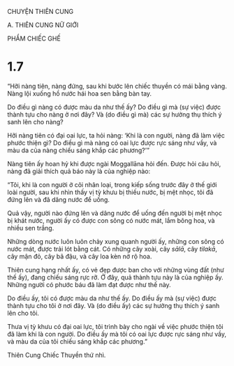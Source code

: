 CHUYỆN THIÊN CUNG

A. THIÊN CUNG NỮ GIỚI

PHẨM CHIẾC GHẾ

# 1.7

“Hỡi nàng tiên, nàng đứng, sau khi bước lên chiếc thuyền có mái bằng vàng. Nàng lội xuống hồ nước hái hoa sen bằng bàn tay.

Do điều gì nàng có được màu da như thế ấy? Do điều gì mà (sự việc) được thành tựu cho nàng ở nơi đây? Và (do điều gì mà) các sự hưởng thụ thích ý sanh lên cho nàng?

Hỡi nàng tiên có đại oai lực, ta hỏi nàng: ‘Khi là con người, nàng đã làm việc phước thiện gì? Do điều gì mà nàng có oai lực được rực sáng như vầy, và màu da của nàng chiếu sáng khắp các phương?’”

Nàng tiên ấy hoan hỷ khi được ngài Moggallāna hỏi đến. Ðược hỏi câu hỏi, nàng đã giải thích quả báo này là của nghiệp nào:

“Tôi, khi là con người ở cõi nhân loại, trong kiếp sống trước đây ở thế giới loài người, sau khi nhìn thấy vị tỳ khưu bị thiếu nước, bị mệt nhọc, tôi đã đứng lên và đã dâng nước để uống.

Quả vậy, người nào đứng lên và dâng nước để uống đến người bị mệt nhọc bị khát nước, người ấy có được con sông có nước mát, lắm bông hoa, và nhiều sen trắng.

Những dòng nước luôn luôn chảy xung quanh người ấy, những con sông có nước mát, được trải lót bằng cát. Có những cây xoài, cây _sālā_, cây _tilakā_, cây mận đỏ, cây bã đậu, và cây loa kèn nở rộ hoa.

Thiên cung hạng nhất ấy, có vẻ đẹp được ban cho với những vùng đất (như thế ấy), đang chiếu sáng rực rỡ. Ở đây, quả thành tựu này là của nghiệp ấy. Những người có phước báu đã làm đạt được như thế này.

Do điều ấy, tôi có được màu da như thế ấy. Do điều ấy mà (sự việc) được thành tựu cho tôi ở nơi đây. Và (do điều ấy) các sự hưởng thụ thích ý sanh lên cho tôi.

Thưa vị tỳ khưu có đại oai lực, tôi trình bày cho ngài về việc phước thiện tôi đã làm khi là con người. Do điều ấy mà tôi có oai lực được rực sáng như vầy, và màu da của tôi chiếu sáng khắp các phương.”

Thiên Cung Chiếc Thuyền thứ nhì.
